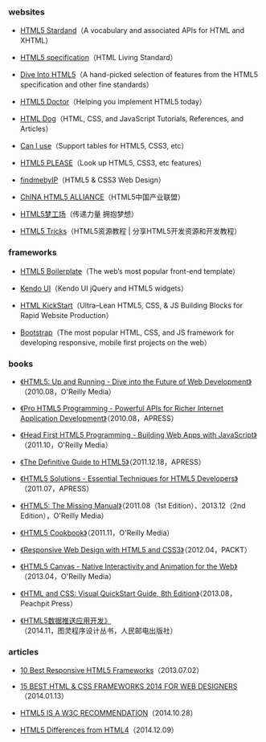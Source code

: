 ### websites

- [HTML5 Stardand](http://www.w3.org/TR/2014/REC-html5-20141028/)（A vocabulary and associated APIs for HTML and XHTML）

- [HTML5 specification](http://www.whatwg.org/html5)（HTML Living Standard）

- [Dive Into HTML5](http://diveintohtml5.info/)（A hand-picked selection of features from the HTML5 specification and other fine standards）

- [HTML5 Doctor](http://html5doctor.com/)（Helping you implement HTML5 today）

- [HTML Dog](http://www.htmldog.com/)（HTML, CSS, and JavaScript Tutorials, References, and Articles）

- [Can I use](http://caniuse.com/)（Support tables for HTML5, CSS3, etc）

- [HTML5 PLEASE](http://html5please.com/)（Look up HTML5, CSS3, etc features）

- [findmebyIP](http://fmbip.com/litmus/)（HTML5 & CSS3 Web Design）

- [ChINA HTML5 ALLIANCE](http://html5plus.org/)（HTML5中国产业联盟）

- [HTML5梦工场](http://www.html5dw.com/)（传递力量 拥抱梦想）

- [HTML5 Tricks](http://www.html5tricks.com/)（HTML5资源教程 | 分享HTML5开发资源和开发教程）

### frameworks

- [HTML5 Boilerplate](http://html5boilerplate.com/)（The web’s most popular front-end template）

- [Kendo UI](http://www.telerik.com/kendo-ui)（Kendo UI jQuery and HTML5 widgets）

- [HTML KickStart](http://www.99lime.com/elements/)（Ultra–Lean HTML5, CSS, & JS Building Blocks for Rapid Website Production）

- [Bootstrap](http://getbootstrap.com/)（The most popular HTML, CSS, and JS framework for developing responsive, mobile first projects on the web）

### books

- [《HTML5: Up and Running - Dive into the Future of Web Development》](http://shop.oreilly.com/product/9780596806033.do)（2010.08，O'Reilly Media）

- [《Pro HTML5 Programming - Powerful APIs for Richer Internet Application Development》](http://www.apress.com/9781430227908)（2010.08，APRESS）

- [《Head First HTML5 Programming - Building Web Apps with JavaScript》](http://shop.oreilly.com/product/0636920010906.do)（2011.10，O'Reilly Media）

- [《The Definitive Guide to HTML5》](http://www.apress.com/9781430239604)（2011.12.18，APRESS）

- [《HTML5 Solutions - Essential Techniques for HTML5 Developers》](http://www.apress.com/9781430233862)（2011.07，APRESS）

- [《HTML5: The Missing Manual》](http://shop.oreilly.com/product/0636920018001.do)（2011.08（1st Edition）、2013.12（2nd Edition），O'Reilly Media）

- [《HTML5 Cookbook》](http://shop.oreilly.com/product/0636920016038.do)（2011.11，O'Reilly Media）

- [《Responsive Web Design with HTML5 and CSS3》](https://www.packtpub.com/web-development/responsive-web-design-html5-and-css3)（2012.04，PACKT）

- [《HTML5 Canvas - Native Interactivity and Animation for the Web》](http://shop.oreilly.com/product/0636920026266.do)（2013.04，O'Reilly Media）

- [《HTML and CSS: Visual QuickStart Guide, 8th Edition》](http://www.peachpit.com/store/html-and-css-visual-quickstart-guide-9780321928832)（2013.08，Peachpit Press）

- [《HTML5数据推送应用开发》](http://www.ituring.com.cn/book/1443)（2014.11，图灵程序设计丛书，人民邮电出版社）

### articles

- [10 Best Responsive HTML5 Frameworks](http://designinstruct.com/roundups/html5-frameworks/)（2013.07.02）

- [15 BEST HTML & CSS FRAMEWORKS 2014 FOR WEB DESIGNERS](http://codecall.net/2014/01/13/best-html-css-frameworks-2014-for-web-designers/)（2014.01.13）

- [HTML5 IS A W3C RECOMMENDATION](http://www.w3.org/blog/news/archives/4167)（2014.10.28）

- [HTML5 Differences from HTML4](http://www.w3.org/TR/html5-diff/)（2014.12.09）


